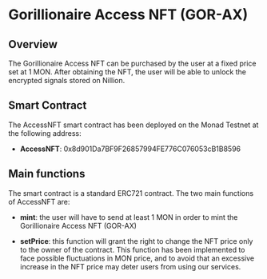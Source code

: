 # Gorillionaire Access NFT (GOR-AX)

## Overview
The Gorillionaire Access NFT can be purchased by the user at a fixed price set at 1 MON. After obtaining the NFT, the user will be able to unlock the encrypted signals stored on Nillion.

## Smart Contract
The AccessNFT smart contract has been deployed on the Monad Testnet at the following address:

- **AccessNFT**: 0x8d901Da7BF9F26857994FE776C076053cB1B8596

## Main functions
The smart contract is a standard ERC721 contract. The two main functions of AccessNFT are:
- **mint**: the user will have to send at least 1 MON in order to mint the Gorillionaire Access NFT (GOR-AX)

- **setPrice**: this function will grant the right to change the NFT price only to the owner of the contract. This function has been implemented to face possible fluctuations in MON price, and to avoid that an excessive increase in the NFT price may deter users from using our services. 
